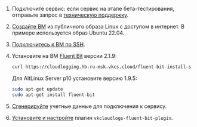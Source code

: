 1. Подключите сервис: если сервис на этапе бета-тестирования, отправьте запрос в [техническую поддержку](/ru/contacts).
1. [Создайте ВМ](/ru/base/iaas/instructions/vm/vm-create) из публичного образа Linux с доступом в интернет. В примере используется образ Ubuntu 22.04.
1. [Подключитесь к ВМ по SSH](/ru/base/iaas/instructions/vm/vm-connect/vm-connect-nix).
1. Установите на ВМ [Fluent Bit](https://docs.fluentbit.io/manual/installation/linux/ubuntu) версии 2.1.9:

   ```bash
   curl https://cloudlogging.hb.ru-msk.vkcs.cloud/fluent-bit-install-scripts/install.sh | FLUENT_BIT_RELEASE_VERSION=2.1.9 sh
   ```

   <info>

   Для AltLinux Server p10 установите версию 1.9.5:

   ```bash
   sudo apt-get update
   sudo apt-get install fluent-bit  
   ```

   </info>

1. [Сгенерируйте](../instructions/generate-userdata/) учетные данные для подключения к сервису.
1. [Установите и настройте](../instructions/connect-plugin/) плагин `vkcloudlogs-fluent-bit-plugin`.

